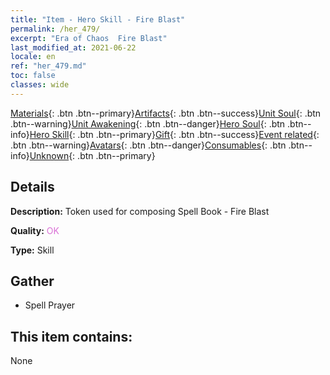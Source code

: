 ```yaml
---
title: "Item - Hero Skill - Fire Blast"
permalink: /her_479/
excerpt: "Era of Chaos  Fire Blast"
last_modified_at: 2021-06-22
locale: en
ref: "her_479.md"
toc: false
classes: wide
---
```

 [Materials](/Items/){: .btn .btn--primary}[Artifacts](/Items/Artifacts/){: .btn .btn--success}[Unit Soul](/Items/UnitSoul/){: .btn .btn--warning}[Unit Awakening](/Items/UnitAwakening/){: .btn .btn--danger}[Hero Soul](/Items/HeroSoul/){: .btn .btn--info}[Hero Skill](/Items/HeroSkill/){: .btn .btn--primary}[Gift](/Items/Gift/){: .btn .btn--success}[Event related](/Items/Events/){: .btn .btn--warning}[Avatars](/Items/Avatars/){: .btn .btn--danger}[Consumables](/Items/Consumables/){: .btn .btn--info}[Unknown](/Items/Unknown/){: .btn .btn--primary}

## Details
 **Description:** Token used for composing Spell Book - Fire Blast

 **Quality:** <span style="color: #DA70D6">OK</span>

 **Type:** Skill

## Gather

*    Spell Prayer 

## This item contains:

  None

